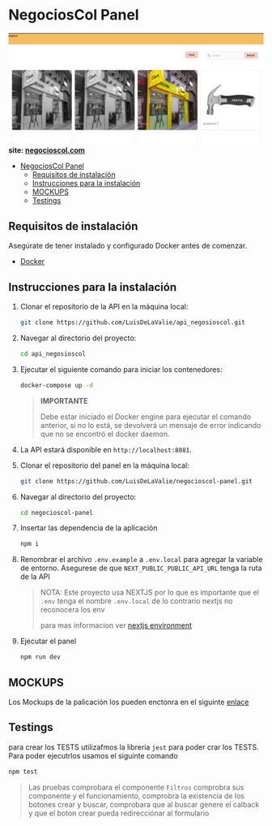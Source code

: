# NegociosCol Panel
![Home](doc/image.png)
**site: [negocioscol.com](https://negocioscol.vercel.app/)**

- [NegociosCol Panel](#negocioscol-panel)
  - [Requisitos de instalación](#requisitos-de-instalación)
  - [Instrucciones para la instalación](#instrucciones-para-la-instalación)
  - [MOCKUPS](#mockups)
  - [Testings](#testings)



## Requisitos de instalación

Asegúrate de tener instalado y configurado Docker antes de comenzar.

- [Docker](https://www.docker.com)

## Instrucciones para la instalación

1. Clonar el repositorio de la API en la máquina local:
   
   ```sh
   git clone https://github.com/LuisDeLaValie/api_negosioscol.git
   ```

2. Navegar al directorio del proyecto:
   
   ```sh
   cd api_negosioscol
   ```

3. Ejecutar el siguiente comando para iniciar los contenedores:

    ```sh
    docker-compose up -d
    ```

    > **IMPORTANTE**
    >
    > Debe estar iniciado el Docker engine para ejecutar el comando anterior,
    > si no lo está, se devolverá un mensaje de error indicando que no se
    > encontró el docker daemon.

4. La API estará disponible en `http://localhost:8081`.


5. Clonar el repositorio del panel en la máquina local:
   
   ```sh
   git clone https://github.com/LuisDeLaValie/negocioscol-panel.git
   ```

6. Navegar al directorio del proyecto:
   
   ```sh
   cd negocioscol-panel
   ```
7. Insertar las dependencia de la aplicación
   
   ```sh
   npm i
   ```
8. Renombrar el archivo `.env.example` a `.env.local` para agregar la variable de entorno. Asegurese de que  `NEXT_PUBLIC_PUBLIC_API_URL` tenga la ruta de la API
    > NOTA:
    > Este proyecto usa NEXTJS por lo que es importante que el `.env` tenga el nombre `.env.local` de lo contrario nextjs no reconocera los env
    >
    > para mas informacion ver [nextjs environment](https://nextjs.org/docs/app/building-your-application/configuring/environment-variables)

9. Ejecutar el panel
    ```sh
    npm run dev
    ```

## MOCKUPS

Los Mockups de la palicación los pueden enctonra en el siguinte [enlace](https://www.figma.com/proto/x4zipimXD1EeJsczwH9odn/Proyecto-Final?node-id=4-106&t=NpSxe7HKnYINoPG8-0&scaling=scale-down&page-id=0%3A1&starting-point-node-id=4%3A106) 

## Testings
para crear los TESTS utilizafmos la libreria `jest` para poder crar los TESTS. Para poder ejecutrlos usamos el siguinte comando
```sh
npm test
```
> Las pruebas comprobara el componente `Filtros` comprobra sus componente y el funcionamiento, comprobra la existencia de los botones crear y buscar, comprobara que al buscar genere el calback y que el boton crear pueda redirecciónar al formulario